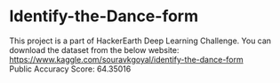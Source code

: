 # Identify-the-Dance-form
This project is a part of HackerEarth Deep Learning Challenge.
You can download the dataset from the below website:
https://www.kaggle.com/souravkgoyal/identify-the-dance-form
<br>
Public Accuracy Score: 64.35016
